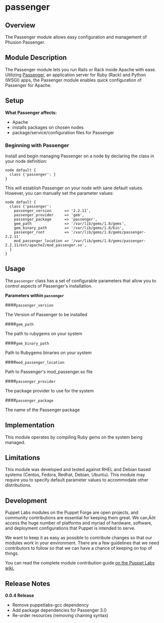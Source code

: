 passenger
=========

Overview
--------

The Passenger module allows easy configuration and management of Phusion Passenger.      

Module Description
-------------------

The Passenger module lets you run Rails or Rack inside Apache with ease. Utilizing [Passenger](http://www.modrails.com), an application server for Ruby (Rack) and Python (WSGI) apps, the Passenger module enables quick configuration of Passenger for Apache. 

Setup
-----

**What Passenger affects:**

* Apache
* installs packages on chosen nodes 
* package/service/configuration files for Passenger
	
### Beginning with Passenger	

Install and begin managing Passenger on a node by declaring the class in your node definition:

    node default {
      class {'passenger': }
    }

This will establish Passenger on your node with sane default values. However, you can manually set the parameter values:

    node default {
      class {'passenger':
        passenger_version      => '2.2.11',
        passenger_provider     => 'gem',
        passenger_package      => 'passenger',
        gem_path               => '/var/lib/gems/1.8/gems',
        gem_binary_path        => '/var/lib/gems/1.8/bin',
        passenger_root         => '/var/lib/gems/1.8/gems/passenger-2.2.11'
        mod_passenger_location => '/var/lib/gems/1.8/gems/passenger-2.2.11/ext/apache2/mod_passenger.so',
      }
    }
 
Usage
------

The `passenger` class has a set of configurable parameters that allow you to control aspects of Passenger's installation. 

**Parameters within `passenger`**

####`passenger_version`

The Version of Passenger to be installed

####`gem_path`

The path to rubygems on your system

####`gem_binary_path`

Path to Rubygems binaries on your system

####`mod_passenger_location`

Path to Passenger's mod_passenger.so file

####`passenger_provider`

The package provider to use for the system

####`passenger_package`

The name of the Passenger package

Implementation
---------------

This module operates by compiling Ruby gems on the system being managed. 

Limitations
------------

This module was developed and tested against RHEL and Debian based systems (Centos, Fedora, Redhat, Debian, Ubuntu). This module may require you to specify default parameter values to accommodate other distributions.

Development
------------

Puppet Labs modules on the Puppet Forge are open projects, and community contributions are essential for keeping them great. We can‚Äôt access the huge number of platforms and myriad of hardware, software, and deployment configurations that Puppet is intended to serve.

We want to keep it as easy as possible to contribute changes so that our modules work in your environment. There are a few guidelines that we need contributors to follow so that we can have a chance of keeping on top of things.

You can read the complete module contribution guide [on the Puppet Labs wiki.](http://projects.puppetlabs.com/projects/module-site/wiki/Module_contributing)

Release Notes
--------------

**0.0.4 Release**

* Remove puppetlabs-gcc dependency
* Add package dependencies for Passenger 3.0
* Re-order resources (removing chaining syntax)